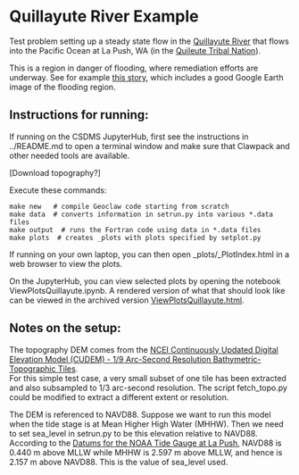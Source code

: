 # Quillayute River Example

Test problem setting up a steady state flow in the
[Quillayute River](https://en.wikipedia.org/wiki/Quillayute_River)
that flows into the Pacific Ocean at La Push, WA
(in the [Quileute Tribal Nation](https://quileutenation.org/)).

This is a region in danger of flooding, where remediation efforts are underway.
See for example
[this story](https://wildsalmoncenter.org/2019/12/09/restoring-the-quillayute-before-it-floods-la-push/),
which includes a good Google Earth image of the flooding region.

## Instructions for running:

If running on the CSDMS JupyterHub, first see the instructions in ../README.md
to open a terminal window and make sure that Clawpack and other needed tools
are available.

[Download topography?]

Execute these commands:

    make new   # compile Geoclaw code starting from scratch
    make data  # converts information in setrun.py into various *.data files
    make output  # runs the Fortran code using data in *.data files
    make plots  # creates _plots with plots specified by setplot.py
    
If running on your own laptop, you can then open _plots/_PlotIndex.html
in a web browser to view the plots.

On the JupyterHub, you can view selected plots by opening the notebook
ViewPlotsQuillayute.ipynb.  A rendered version of what that should look
like can be viewed in the archived version [ViewPlotsQuillayute.html](add_URL).

## Notes on the setup:

The topography DEM comes from the [NCEI Continuously Updated Digital Elevation Model (CUDEM) - 1/9 Arc-Second Resolution Bathymetric-Topographic Tiles](https://www.ncei.noaa.gov/access/metadata/landing-page/bin/iso?id=gov.noaa.ngdc.mgg.dem:999919).  
For this simple test case, a very small subset of one tile has been extracted
and also subsampled to 1/3 arc-second resolution.  The script fetch_topo.py
could be modified to extract a different extent or resolution.

The DEM is referenced to NAVD88.  Suppose we want to run this model when
the tide stage is at Mean Higher High Water (MHHW).  Then we need to set
sea_level in setrun.py to be this elevation relative to NAVD88.  According to
the [Datums for the NOAA Tide Gauge at La Push](https://tidesandcurrents.noaa.gov/datums.html?datum=MLLW&units=1&epoch=0&id=9442396&name=La+Push%2C+Quillayute+River&state=WA), 
NAVD88 is 0.440 m above MLLW while MHHW is 2.597 m above MLLW, and hence is
2.157 m above NAVD88.  This is the value of sea_level used.
